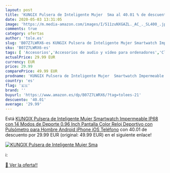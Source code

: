 ```yaml
---
layout: post
title: 'KUNGIX Pulsera de Inteligente Mujer  Sma al 40.01 % de descuento'
date: 2020-05-03 13:31:05
image: 'https://m.media-amazon.com/images/I/511zuNXGAZL._AC_._SL400_.jpg'
comments: true
category: ofertas
author: 'tole.es'
slug: 'B07Z7LWRX6-es KUNGIX Pulsera de Inteligente Mujer Smartwatch Impermeable...'
sku: 'B07Z7LWRX6-es'
tags: [ 'Accesorios','Accesorios de audio y vídeo para ordenadores','Clientes de streaming','Dispositivos para el streaming','Electrónica','Equipos de audio y Hi-Fi','Informática','Smartwatches','Tablets','Tecnología para vestir','Webcams y telefonía VoIP','android', ]
actualPrice: 29.99 EUR
currency: EUR
price: 29.99
comparePrice: 49.99 EUR
prodname: 'KUNGIX Pulsera de Inteligente Mujer  Smartwatch Impermeable IP68 con 14 Modos de Deporte  0.96 Inch Pantalla Color Reloj Deportivo con Pulsómetro para Hombre Android iPhone iOS Teléfono'
country: 'es'
flag: '🇪🇸'
brand: ''
buyurl: 'https://www.amazon.es/dp/B07Z7LWRX6/?tag=tolees-21'
descuento: '40.01'
average: '29.99'
---
```


Está [KUNGIX Pulsera de Inteligente Mujer  Smartwatch Impermeable IP68 con 14 Modos de Deporte  0.96 Inch Pantalla Color Reloj Deportivo con Pulsómetro para Hombre Android iPhone iOS Teléfono](https://www.amazon.es/dp/B07Z7LWRX6/?tag=tolees-21) con 40.01 de descuento por 29.99 EUR (original: 49.99 EUR) en el siguiente enlace!

[![KUNGIX Pulsera de Inteligente Mujer  Sma](https://m.media-amazon.com/images/I/511zuNXGAZL._AC_._SL400_.jpg)](https://www.amazon.es/dp/B07Z7LWRX6/?tag=tolees-21)

ℹ️:


[🛒 Ver la oferta!!](https://www.amazon.es/dp/B07Z7LWRX6/?tag=tolees-21)
